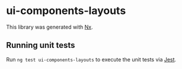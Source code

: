 # ui-components-layouts

This library was generated with [Nx](https://nx.dev).

## Running unit tests

Run `ng test ui-components-layouts` to execute the unit tests via [Jest](https://jestjs.io).
